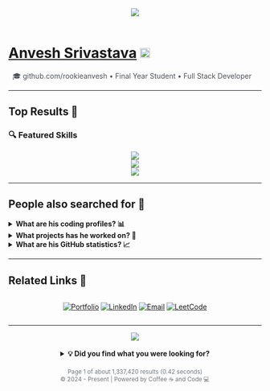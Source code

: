 <div align="center">
  <img src="https://readme-typing-svg.demolab.com?font=Google+Sans&duration=2000&pause=1000&color=4285F4&center=true&vCenter=true&width=435&lines=About+1%2C337%2C420+results+(0.42+seconds);Showing+results+for%3A+Anvesh+Srivastava" />
</div>

<br>

<div align="left">

# [Anvesh Srivastava](https://github.com/rookieanvesh) <img src="https://img.shields.io/badge/Verified-4285F4?style=flat&logo=google&logoColor=white" height="20"/>

<div style="color: #4d5156; padding-left: 8px;">🎓 github.com/rookieanvesh • Final Year Student • Full Stack Developer</div>


---

## Top Results 🎯


### 🔍 Featured Skills
<div align="center">
  <img src="https://skillicons.dev/icons?i=java,spring,react,redux,docker,kubernetes,aws" /><br/>
  <img src="https://skillicons.dev/icons?i=mysql,postgres,mongodb,redis,kafka" /><br/>
  <img src="https://skillicons.dev/icons?i=html,css,js,ts,tailwind,materialui" />
</div>

---

## People also searched for 🤔
<details>
<summary><strong>What are his coding profiles? 📊</strong></summary>

<div style="padding: 16px;">

### LeetCode Profile
<img src="https://leetcard.jacoblin.cool/rookieanvesh?theme=light&font=Google%20Sans&ext=contest" width="100%" />

### GeeksForGeeks Profile
<img src="https://geeks-for-geeks-stats-card.vercel.app/?username=srivastavaanvesh13&theme=google" width="100%" />

### CodeChef Profile
<div align="center">
  <img src="https://cp-logo.vercel.app/codechef/rookieanvesh" alt="CodeChef" />
</div>

</div>
</details>

<details>
<summary><strong>What projects has he worked on? 🚀</strong></summary>

<div style="padding: 16px; background: #f8f9fa; border-radius: 8px;">

### Featured Repositories
<div align="center">
  <a href="https://github.com/rookieanvesh/hotel-management">
    <img src="https://github-readme-stats.vercel.app/api/pin/?username=rookieanvesh&repo=hotel-management&theme=google" />
  </a>
  <br/><br/>
  <a href="https://github.com/rookieanvesh/microservices">
    <img src="https://github-readme-stats.vercel.app/api/pin/?username=rookieanvesh&repo=microservices&theme=google" />
  </a>
  <br/><br/>
  <a href="https://github.com/rookieanvesh/job-portal">
    <img src="https://github-readme-stats.vercel.app/api/pin/?username=rookieanvesh&repo=job-portal&theme=google" />
  </a>
</div>
</div>
</details>

<details>
<summary><strong>What are his GitHub statistics? 📈</strong></summary>

<div style="padding: 16px;">

### Activity Overview
<img src="https://github-readme-streak-stats.herokuapp.com/?user=rookieanvesh&theme=google&hide_border=true" width="100%" />

### Contribution Statistics
<img src="https://github-readme-stats-sigma-five.vercel.app/api?username=rookieanvesh&theme=default&hide_border=true&include_all_commits=true&count_private=true&show_icons=true" width="100%" />

### Most Used Languages
<img src="https://github-readme-stats.vercel.app/api/top-langs/?username=rookieanvesh&theme=google&hide_border=true&include_all_commits=true&count_private=true&layout=compact" width="100%" />

</div>
</details>

---

## Related Links 🔗
<div style="display: flex; justify-content: center; gap: 12px;">

[![Portfolio](https://img.shields.io/badge/Portfolio-4285F4?style=for-the-badge&logo=google-chrome&logoColor=white)](https://github.com/rookieanvesh)
[![LinkedIn](https://img.shields.io/badge/LinkedIn-0077B5?style=for-the-badge&logo=linkedin&logoColor=white)](https://www.linkedin.com/in/anvesh-/)
[![Email](https://img.shields.io/badge/Gmail-EA4335?style=for-the-badge&logo=gmail&logoColor=white)](mailto:srivastavaanvesh13@gmail.com)
[![LeetCode](https://img.shields.io/badge/LeetCode-FFA116?style=for-the-badge&logo=leetcode&logoColor=black)](https://leetcode.com/rookieanvesh/)

</div>

---

<div align="center">
    <img src="https://komarev.com/ghpvc/?username=rookieanvesh&style=for-the-badge&color=4285F4&label=Profile+Views" />
</div>

<br/>

<div align="center">
    <details>
        <summary><strong>💡 Did you find what you were looking for?</strong></summary>
        <br/>
        <em>If not, feel free to connect and let's create something amazing together! 🚀</em>
    </details>
</div>

<!-- Google Search Footer -->
<div align="center" style="margin-top: 20px; color: #70757a;">
    <small>
        Page 1 of about 1,337,420 results (0.42 seconds) <br/>
        © 2024 - Present | Powered by Coffee ☕ and Code 💻
    </small>
</div>

</div>
